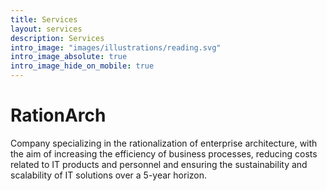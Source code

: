 ```yaml
---
title: Services
layout: services
description: Services
intro_image: "images/illustrations/reading.svg"
intro_image_absolute: true
intro_image_hide_on_mobile: true
---
```


# RationArch

Сompany specializing in the rationalization of enterprise architecture, with the aim of increasing the efficiency of business processes, reducing costs related to IT products and personnel and ensuring the sustainability and scalability of IT solutions over a 5-year horizon.
